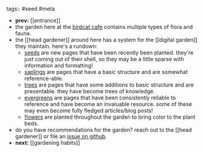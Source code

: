 tags:: #seed #meta
- **prev:** [[entrance]]
- the garden here at the [birdcat cafe](https://birdcat.cafe) contains multiple types of flora and fauna.
- the [[head gardener]] around here has a system for the [[digital garden]] they maintain. here's a rundown:
	- [seeds](seed) are new pages that have been recently been planted. they're just coming out of their shell, so they may be a little sparse with information and formatting!
	- [saplings](sapling) are pages that have a basic structure and are somewhat reference-able.
	- [trees](tree) are pages that have some additions to basic structure and are presentable. they have become trees of knowledge.
	- [evergreens](evergreen) are pages that have been consistently reliable to reference and have become an invaluable resource. some of these may even become fully fledged articles/blog posts!
	- [flowers](flower) are planted throughout the garden to bring color to the plant beds.
- do you have recommendations for the garden? reach out to the [[head gardener]] or file an [issue on github](https://github.com/TacoWolf/garden/issues).
- **next:** [[gardening habits]]